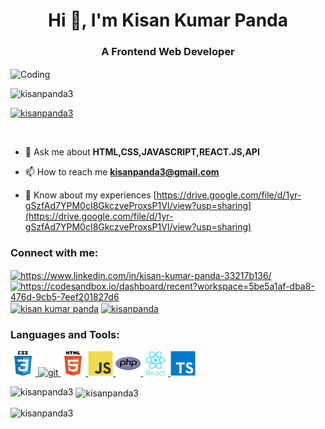 <h1 align="center">Hi 👋, I'm Kisan Kumar Panda</h1>
<h3 align="center">A Frontend Web Developer</h3>
<img align="center" alt="Coding" width="400" src="https://media4.giphy.com/media/qgQUggAC3Pfv687qPC/giphy.gif">

<p align="left"> <img src="https://komarev.com/ghpvc/?username=kisanpanda3&label=Profile%20views&color=0e75b6&style=flat" alt="kisanpanda3" /> </p>

<p align="left"> <a href="https://github.com/ryo-ma/github-profile-trophy"><img src="https://github-profile-trophy.vercel.app/?username=kisanpanda3" alt="kisanpanda3" /></a> </p>

<p align="left"> <a href="https://twitter.com/" target="blank"><img src="https://img.shields.io/twitter/follow/?logo=twitter&style=for-the-badge" alt="" /></a> </p>

- 💬 Ask me about **HTML,CSS,JAVASCRIPT,REACT.JS,API**

- 📫 How to reach me **kisanpanda3@gmail.com**

- 📄 Know about my experiences [https://drive.google.com/file/d/1yr-gSzfAd7YPM0cI8GkczveProxsP1VI/view?usp=sharing](https://drive.google.com/file/d/1yr-gSzfAd7YPM0cI8GkczveProxsP1VI/view?usp=sharing)

<h3 align="left">Connect with me:</h3>
<p align="left">
<a href="https://linkedin.com/in/https://www.linkedin.com/in/kisan-kumar-panda-33217b136/" target="blank"><img align="center" src="https://raw.githubusercontent.com/rahuldkjain/github-profile-readme-generator/master/src/images/icons/Social/linked-in-alt.svg" alt="https://www.linkedin.com/in/kisan-kumar-panda-33217b136/" height="30" width="40" /></a>
<a href="https://codesandbox.com/https://codesandbox.io/dashboard/recent?workspace=5be5a1af-dba8-476d-9cb5-7eef201827d6" target="blank"><img align="center" src="https://raw.githubusercontent.com/rahuldkjain/github-profile-readme-generator/master/src/images/icons/Social/codesandbox.svg" alt="https://codesandbox.io/dashboard/recent?workspace=5be5a1af-dba8-476d-9cb5-7eef201827d6" height="30" width="40" /></a>
<a href="https://fb.com/kisan kumar panda" target="blank"><img align="center" src="https://raw.githubusercontent.com/rahuldkjain/github-profile-readme-generator/master/src/images/icons/Social/facebook.svg" alt="kisan kumar panda" height="30" width="40" /></a>
<a href="https://instagram.com/kisanpanda" target="blank"><img align="center" src="https://raw.githubusercontent.com/rahuldkjain/github-profile-readme-generator/master/src/images/icons/Social/instagram.svg" alt="kisanpanda" height="30" width="40" /></a>
</p>

<h3 align="left">Languages and Tools:</h3>
<p align="left"> <a href="https://www.w3schools.com/css/" target="_blank" rel="noreferrer"> <img src="https://raw.githubusercontent.com/devicons/devicon/master/icons/css3/css3-original-wordmark.svg" alt="css3" width="40" height="40"/> </a> <a href="https://git-scm.com/" target="_blank" rel="noreferrer"> <img src="https://www.vectorlogo.zone/logos/git-scm/git-scm-icon.svg" alt="git" width="40" height="40"/> </a> <a href="https://www.w3.org/html/" target="_blank" rel="noreferrer"> <img src="https://raw.githubusercontent.com/devicons/devicon/master/icons/html5/html5-original-wordmark.svg" alt="html5" width="40" height="40"/> </a> <a href="https://developer.mozilla.org/en-US/docs/Web/JavaScript" target="_blank" rel="noreferrer"> <img src="https://raw.githubusercontent.com/devicons/devicon/master/icons/javascript/javascript-original.svg" alt="javascript" width="40" height="40"/> </a> <a href="https://www.php.net" target="_blank" rel="noreferrer"> <img src="https://raw.githubusercontent.com/devicons/devicon/master/icons/php/php-original.svg" alt="php" width="40" height="40"/> </a> <a href="https://reactjs.org/" target="_blank" rel="noreferrer"> <img src="https://raw.githubusercontent.com/devicons/devicon/master/icons/react/react-original-wordmark.svg" alt="react" width="40" height="40"/> </a> <a href="https://www.typescriptlang.org/" target="_blank" rel="noreferrer"> <img src="https://raw.githubusercontent.com/devicons/devicon/master/icons/typescript/typescript-original.svg" alt="typescript" width="40" height="40"/> </a> </p>

<p><img align="left" src="https://github-readme-stats.vercel.app/api/top-langs?username=kisanpanda3&show_icons=true&locale=en&layout=compact" alt="kisanpanda3" /></p>

<p>&nbsp;<img align="center" src="https://github-readme-stats.vercel.app/api?username=kisanpanda3&show_icons=true&locale=en" alt="kisanpanda3" /></p>

<p><img align="center" src="https://github-readme-streak-stats.herokuapp.com/?user=kisanpanda3&" alt="kisanpanda3" /></p>
